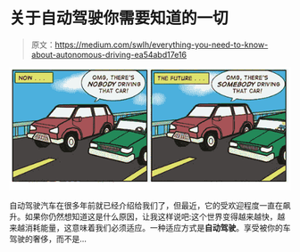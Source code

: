 # 关于自动驾驶你需要知道的一切

> 原文：<https://medium.com/swlh/everything-you-need-to-know-about-autonomous-driving-ea54abd17e16>

![](img/8e962a055f7a78d485ee5a1e7afab1db.png)

自动驾驶汽车在很多年前就已经介绍给我们了，但最近，它的受欢迎程度一直在飙升。如果你仍然想知道这是什么原因，让我这样说吧:这个世界变得越来越快，越来越消耗能量，这意味着我们必须适应。一种适应方式是**自动驾驶**。享受被你的车驾驶的奢侈，而不是…